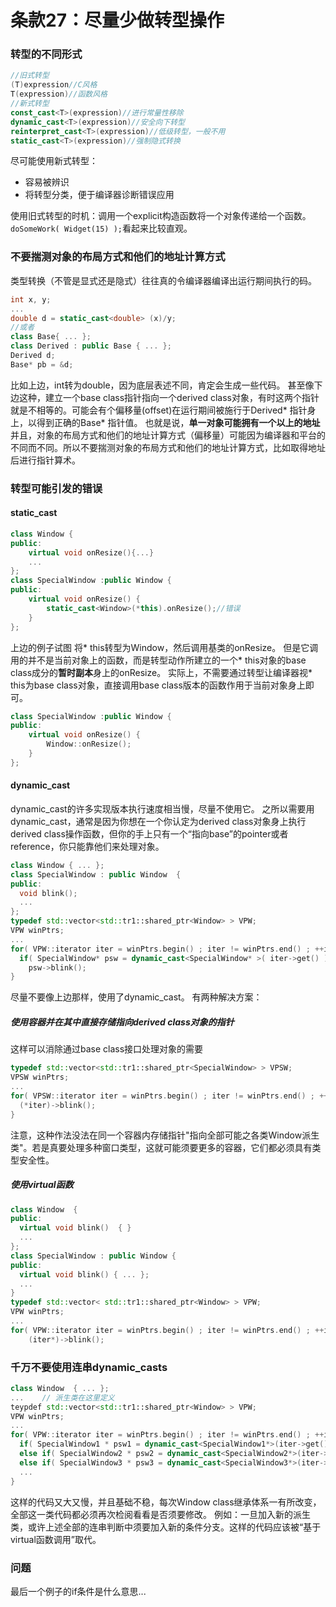 # 条款27：尽量少做转型操作
### 转型的不同形式
```c++
//旧式转型
(T)expression//C风格
T(expression)//函数风格
//新式转型
const_cast<T>(expression)//进行常量性移除
dynamic_cast<T>(expression)//安全向下转型
reinterpret_cast<T>(expression)//低级转型，一般不用
static_cast<T>(expression)//强制隐式转换
```
尽可能使用新式转型：
* 容易被辨识
* 将转型分类，便于编译器诊断错误应用

使用旧式转型的时机：调用一个explicit构造函数将一个对象传递给一个函数。`doSomeWork( Widget(15) );`看起来比较直观。
### 不要揣测对象的布局方式和他们的地址计算方式
类型转换（不管是显式还是隐式）往往真的令编译器编译出运行期间执行的码。
```c++
int x, y;
...
double d = static_cast<double> (x)/y;
//或者
class Base{ ... };
class Derived : public Base { ... };
Derived d;
Base* pb = &d;
```
比如上边，int转为double，因为底层表述不同，肯定会生成一些代码。
甚至像下边这种，建立一个base class指针指向一个derived class对象，有时这两个指针就是不相等的。可能会有个偏移量(offset)在运行期间被施行于Derived* 指针身上，以得到正确的Base* 指针值。
也就是说，**单一对象可能拥有一个以上的地址**
并且，对象的布局方式和他们的地址计算方式（偏移量）可能因为编译器和平台的不同而不同。所以不要揣测对象的布局方式和他们的地址计算方式，比如取得地址后进行指针算术。
### 转型可能引发的错误
#### static_cast
```c++
class Window {
public:
	virtual void onResize(){...}
	...
};
class SpecialWindow :public Window {
public:
	virtual void onResize() {
		static_cast<Window>(*this).onResize();//错误
	}
};
```
上边的例子试图 将* this转型为Window，然后调用基类的onResize。
但是它调用的并不是当前对象上的函数，而是转型动作所建立的一个* this对象的base class成分的**暂时副本**身上的onResize。
实际上，不需要通过转型让编译器视* this为base class对象，直接调用base class版本的函数作用于当前对象身上即可。
```c++
class SpecialWindow :public Window {
public:
	virtual void onResize() {
		Window::onResize();
	}
};
```
#### dynamic_cast
dynamic_cast的许多实现版本执行速度相当慢，尽量不使用它。
之所以需要用dynamic_cast，通常是因为你想在一个你认定为derived class对象身上执行derived class操作函数，但你的手上只有一个“指向base”的pointer或者reference，你只能靠他们来处理对象。
```c++
class Window { ... };
class SpecialWindow : public Window  {
public:
  void blink();
  ...
};
typedef std::vector<std::tr1::shared_ptr<Window> > VPW;
VPW winPtrs;
...
for( VPW::iterator iter = winPtrs.begin() ; iter != winPtrs.end() ; ++iter )  {
  if( SpecialWindow* psw = dynamic_cast<SpecialWindow* >( iter->get() ) )
    psw->blink();
}
```
尽量不要像上边那样，使用了dynamic_cast。
有两种解决方案：
##### 使用容器并在其中直接存储指向derived class对象的指针
这样可以消除通过base class接口处理对象的需要
```c++
typedef std::vector<std::tr1::shared_ptr<SpecialWindow> > VPSW;
VPSW winPtrs;
...
for( VPSW::iterator iter = winPtrs.begin() ; iter != winPtrs.end() ; ++iter )  {
  (*iter)->blink();
}
```
注意，这种作法没法在同一个容器内存储指针"指向全部可能之各类Window派生类"。若是真要处理多种窗口类型，这就可能须要更多的容器，它们都必须具有类型安全性。
##### 使用virtual函数
```c++
class Window  {
public:
  virtual void blink()  { }
  ...
};
class SpecialWindow : public Window {
public:
  virtual void blink() { ... };
  ...
}
typedef std::vector< std::tr1::shared_ptr<Window> > VPW;
VPW winPtrs;
...
for( VPW::iterator iter = winPtrs.begin() ; iter != winPtrs.end() ; ++iter )
    (iter*)->blink();
```
### 千万不要使用连串dynamic_casts
```c++
class Window  { ... };
...    // 派生类在这里定义
teypdef std::vector<std::tr1::shared_ptr<Window> > VPW;
VPW winPtrs;
...
for( VPW::iterator iter = winPtrs.begin() ; iter != winPtrs.end() ; ++iter )  {
  if( SpecialWindow1 * psw1 = dynamic_cast<SpecialWindow1*>(iter->get()) )  { ... }
  else if( SpecialWindow2 * psw2 = dynamic_cast<SpecialWindow2*>(iter->get()) )  { ... }
  else if( SpecialWindow3 * psw3 = dynamic_cast<SpecialWindow3*>(iter->get()) )  { ... }
  ...
}
```
这样的代码又大又慢，并且基础不稳，每次Window class继承体系一有所改变，全部这一类代码都必须再次检阅看看是否须要修改。
例如：一旦加入新的派生类，或许上述全部的连串判断中须要加入新的条件分支。这样的代码应该被“基于virtual函数调用”取代。
### 问题
最后一个例子的if条件是什么意思...